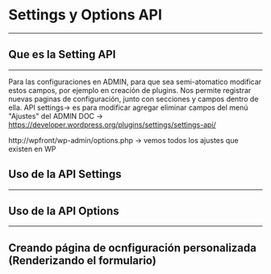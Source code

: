 
# Settings y Options API
------------



## Que es la Setting API
---------------

Para las configuraciones en ADMIN, para que sea semi-atomatico modificar estos campos, por ejemplo en creación de plugins.
Nos permite registrar nuevas paginas de configuración, junto con secciones y campos dentro de ella.
API settings-> es para modificar agregar eliminar campos del menú "Ajustes" del ADMIN
DOC -> https://developer.wordpress.org/plugins/settings/settings-api/

http://wpfront/wp-admin/options.php -> vemos todos los ajustes que existen en WP




## Uso de la API Settings
------------------



## Uso de la API Options
----------------



## Creando página de ocnfiguración personalizada (Renderizando el formulario)
